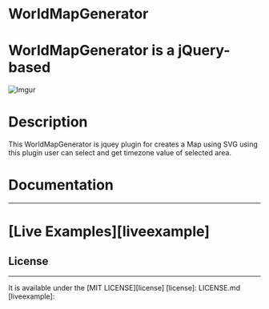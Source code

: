 # WorldMapGenerator 

# WorldMapGenerator is a jQuery-based

![Imgur](http://i.imgur.com/i22GQ74.png?1)

# Description

This WorldMapGenerator is jquey plugin for creates a Map using SVG using this plugin user can
select and get timezone value of selected area.

# Documentation
---------------------


# [Live Examples][liveexample]

## License
---------------------
It is available under the [MIT LICENSE][license]
[license]: LICENSE.md
[liveexample]: 

